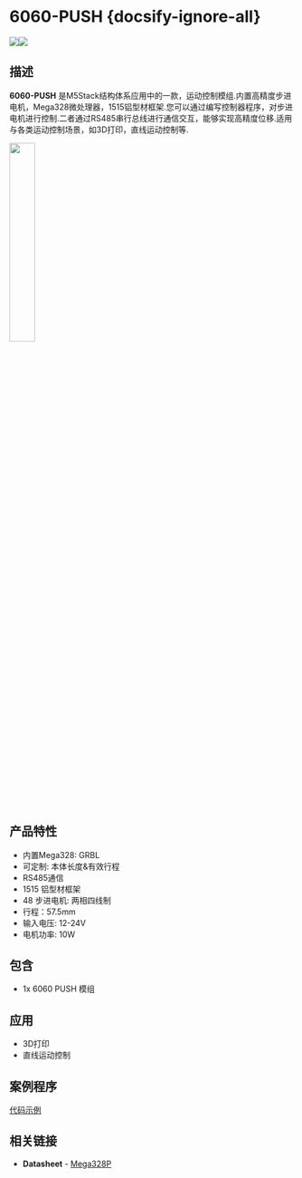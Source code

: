 # 6060-PUSH {docsify-ignore-all}

<div class="product_pic"><img src="assets\img\product_pics\1515\6060-push\6060_push_01.jpg"><img src="assets\img\product_pics\1515\6060-push\6060_push_02.jpg"></div>

## 描述

**6060-PUSH** 是M5Stack结构体系应用中的一款，运动控制模组.内置高精度步进电机，Mega328微处理器，1515铝型材框架.您可以通过编写控制器程序，对步进电机进行控制.二者通过RS485串行总线进行通信交互，能够实现高精度位移.适用与各类运动控制场景，如3D打印，直线运动控制等.

 <img src="assets\img\product_pics\1515\6060-push\6060_push_03.jpg" width="30%" height="30%">

## 产品特性

- 内置Mega328: GRBL 
- 可定制: 本体长度&有效行程
- RS485通信
- 1515 铝型材框架
- 48 步进电机: 两相四线制
- 行程：57.5mm
- 输入电压: 12-24V
- 电机功率: 10W

## 包含

-  1x 6060 PUSH 模组

## 应用

-  3D打印
-  直线运动控制

## 案例程序

<a href="#zh_CN\uiflow\RS485">代码示例</a>


## 相关链接

-  **Datasheet** - [Mega328P](http://ww1.microchip.com/downloads/en/DeviceDoc/Atmel-7810-Automotive-Microcontrollers-ATmega328P_Datasheet.pdf)

<script>

   var purchase_link = 'https://m5stack.com/collections/m5-application/products/m5stack-6060-push';


   anchor_search(purchase_link);
   scrollFunc();

</script>